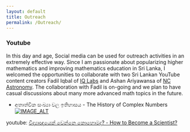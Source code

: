 ```yaml
---
layout: default      
title: Outreach              
permalink: /Outreach/          
---
```


### Youtube

In this day and age, Social media can be used for outreach activities in an extremely effective way. Since I am passionate about popularizing higher mathematics and improving mathematics education in Sri Lanka, I welcomed the opportunities to collaborate with two Sri Lankan YouTube content creators Fadil Iqbal of [IQ Labs](https://www.youtube.com/c/IQLabs) and Ashan Ariyawansa of [NC Astronomy](https://www.youtube.com/c/NCAstronomy/). The collaboration with Fadil is on-going and we plan to have casual discussions about many more advanced math topics in the future. 

 - අතාත්වික සංඛ්‍යා වල ඉතිහාසය - The History of Complex Numbers      
[![IMAGE_ALT](https://img.youtube.com/vi/GBrp8-JGOQw/3.jpg)](https://www.youtube.com/watch?v=GBrp8-JGOQw)

youtube: [විද්‍යාඥයෙක් වෙන්නෙ කොහොමද? - How to Become a Scientist?](https://www.youtube.com/watch?v=tCJ-_bU4BS0)

